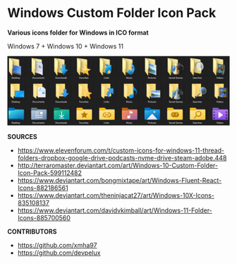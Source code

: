 # Windows Custom Folder Icon Pack

**Various icons folder for Windows in ICO format**

Windows 7 + Windows 10 + Windows 11

![Preview](https://raw.githubusercontent.com/FuSan21/ICO-Portal/main/Preview.png)

**SOURCES**

- https://www.elevenforum.com/t/custom-icons-for-windows-11-thread-folders-dropbox-google-drive-podcasts-nvme-drive-steam-adobe.448
- http://terraromaster.deviantart.com/art/Windows-10-Custom-Folder-Icon-Pack-599112482
- https://www.deviantart.com/bongmixtape/art/Windows-Fluent-React-Icons-882186561
- https://www.deviantart.com/theninjacat27/art/Windows-10X-Icons-835108137
- https://www.deviantart.com/davidvkimball/art/Windows-11-Folder-Icons-885700560

**CONTRIBUTORS**

- https://github.com/xmha97
- https://github.com/devpelux
